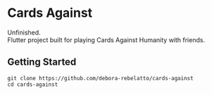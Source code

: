 # Cards Against

Unfinished.  
Flutter project built for playing Cards Against Humanity with friends.

## Getting Started
```
git clone https://github.com/debora-rebelatto/cards-against
cd cards-against
```
